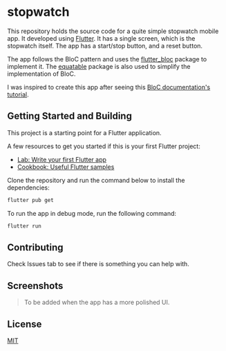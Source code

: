 # stopwatch

This repository holds the source code for a quite simple stopwatch mobile app. It developed using [Flutter](https://flutter.dev/). It has a single screen, which is the stopwatch itself. The app has a start/stop button, and a reset button.

The app follows the BloC pattern and uses the [flutter_bloc](https://pub.dev/packages/flutter_bloc) package to implement it. The [equatable](https://pub.dev/packages/equatable) package is also used to simplify the implementation of BloC.

I was inspired to create this app after seeing this [BloC documentation's tutorial](https://bloclibrary.dev/#/fluttertimertutorial).

## Getting Started and Building

This project is a starting point for a Flutter application.

A few resources to get you started if this is your first Flutter project:

- [Lab: Write your first Flutter app](https://flutter.dev/docs/get-started/codelab)
- [Cookbook: Useful Flutter samples](https://flutter.dev/docs/cookbook)

Clone the repository and run the command below to install the dependencies:

```bash
flutter pub get
```

To run the app in debug mode, run the following command:

```bash
flutter run
```

## Contributing

Check Issues tab to see if there is something you can help with.

## Screenshots

> To be added when the app has a more polished UI.

## License

[MIT](LICENSE)
